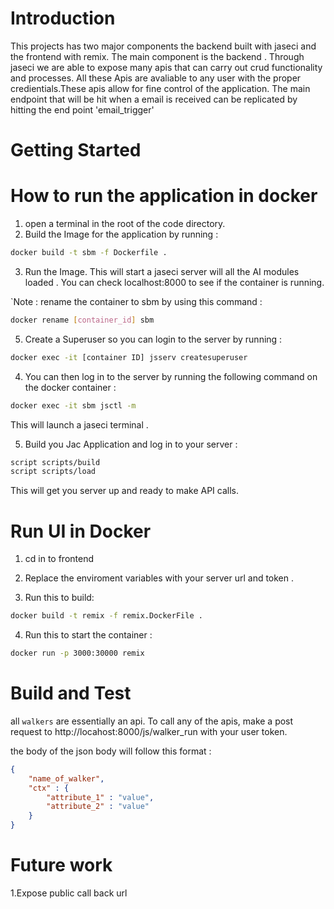 # Introduction

This projects has two major components the backend built with jaseci and the frontend with remix. The main component is the backend . Through jaseci we are able to expose many apis that can carry out crud functionality and processes. All these Apis are avaliable to any user with the proper credientials.These apis allow for fine control of the application.
The main endpoint that will be hit when a email is received can be replicated by hitting the end point 'email_trigger'

# Getting Started

# How to run the application in docker

1. open a terminal in the root of the code directory.
2. Build the Image for the application by running :

```bash
docker build -t sbm -f Dockerfile .
```

3. Run the Image. This will start a jaseci server will all the AI modules loaded . You can check localhost:8000 to see if the container is running.

`Note : rename the container to sbm by using this command :

```bash
docker rename [container_id] sbm
```

5. Create a Superuser so you can login to the server by running :

```bash
docker exec -it [container ID] jsserv createsuperuser
```

4. You can then log in to the server by running the following command on the docker container :

```bash
docker exec -it sbm jsctl -m
```

This will launch a jaseci terminal .

5. Build you Jac Application and log in to your server :

```bash
script scripts/build
script scripts/load
```

This will get you server up and ready to make API calls.

# Run UI in Docker

1. cd in to frontend

2. Replace the enviroment variables with your server url and token .

3. Run this to build:

```bash
docker build -t remix -f remix.DockerFile .
```

4. Run this to start the container :

```bash
docker run -p 3000:30000 remix
```

# Build and Test

all `walkers` are essentially an api. To call any of the apis,
make a post request to http://locahost:8000/js/walker_run with your user token.

the body of the json body will follow this format :

```json
{
    "name_of_walker",
    "ctx" : {
        "attribute_1" : "value",
        "attribute_2" : "value"
    }
}
```

# Future work

1.Expose public call back url
